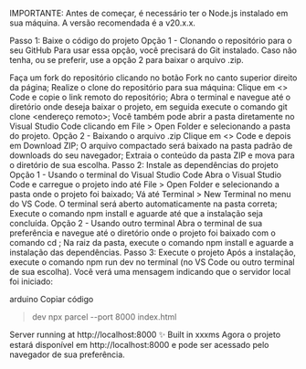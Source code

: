 IMPORTANTE: Antes de começar, é necessário ter o Node.js instalado em sua máquina. A versão recomendada é a v20.x.x.

Passo 1: Baixe o código do projeto
Opção 1 - Clonando o repositório para o seu GitHub
Para usar essa opção, você precisará do Git instalado. Caso não tenha, ou se preferir, use a opção 2 para baixar o arquivo .zip.

Faça um fork do repositório clicando no botão Fork no canto superior direito da página;
Realize o clone do repositório para sua máquina:
Clique em <> Code e copie o link remoto do repositório;
Abra o terminal e navegue até o diretório onde deseja baixar o projeto, em seguida execute o comando git clone <endereço remoto>;
Você também pode abrir a pasta diretamente no Visual Studio Code clicando em File > Open Folder e selecionando a pasta do projeto.
Opção 2 - Baixando o arquivo .zip
Clique em <> Code e depois em Download ZIP;
O arquivo compactado será baixado na pasta padrão de downloads do seu navegador;
Extraia o conteúdo da pasta ZIP e mova para o diretório de sua escolha.
Passo 2: Instale as dependências do projeto
Opção 1 - Usando o terminal do Visual Studio Code
Abra o Visual Studio Code e carregue o projeto indo até File > Open Folder e selecionando a pasta onde o projeto foi baixado;
Vá até Terminal > New Terminal no menu do VS Code. O terminal será aberto automaticamente na pasta correta;
Execute o comando npm install e aguarde até que a instalação seja concluída.
Opção 2 - Usando outro terminal
Abra o terminal de sua preferência e navegue até o diretório onde o projeto foi baixado com o comando cd <pasta>;
Na raiz da pasta, execute o comando npm install e aguarde a instalação das dependências.
Passo 3: Execute o projeto
Após a instalação, execute o comando npm run dev no terminal (no VS Code ou outro terminal de sua escolha). Você verá uma mensagem indicando que o servidor local foi iniciado:

arduino
Copiar código
> dev
> npx parcel --port 8000 index.html

Server running at http://localhost:8000
✨ Built in xxxms
Agora o projeto estará disponível em http://localhost:8000 e pode ser acessado pelo navegador de sua preferência.
